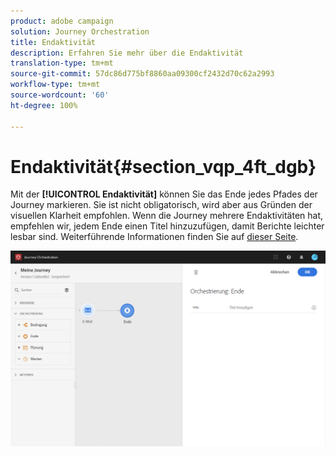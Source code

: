 ```yaml
---
product: adobe campaign
solution: Journey Orchestration
title: Endaktivität
description: Erfahren Sie mehr über die Endaktivität
translation-type: tm+mt
source-git-commit: 57dc86d775bf8860aa09300cf2432d70c62a2993
workflow-type: tm+mt
source-wordcount: '60'
ht-degree: 100%

---
```



# Endaktivität{#section_vqp_4ft_dgb}

Mit der **[!UICONTROL Endaktivität]** können Sie das Ende jedes Pfades der Journey markieren. Sie ist nicht obligatorisch, wird aber aus Gründen der visuellen Klarheit empfohlen. Wenn die Journey mehrere Endaktivitäten hat, empfehlen wir, jedem Ende einen Titel hinzuzufügen, damit Berichte leichter lesbar sind. Weiterführende Informationen finden Sie auf [dieser Seite](../reporting/about-journey-reports.md).

![](../assets/journey54.png)
